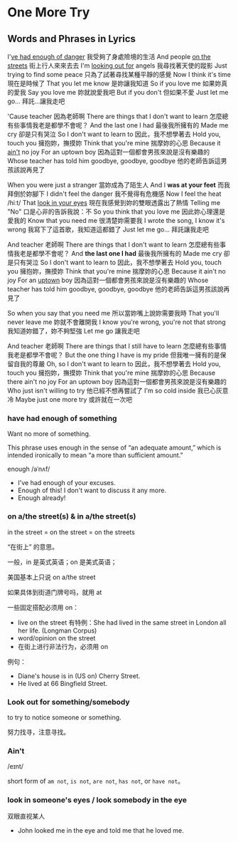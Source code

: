 # One More Try

## Words and Phrases in Lyrics

I'[ve had enough of danger](#have-had-enough-of-something)
我受夠了身處險境的生活
And people [on the streets]()
街上行人來來去去
I'm [looking out for](#look-out-for-somethingsomebody) angels
我尋找著天使的蹤影
Just trying to find some peace
只為了試著尋找某種平靜的感覺
Now I think it's time
現在是時候了
That you let me know
是妳讓我知道
So if you love me
如果妳真的愛我
Say you love me
妳就說愛我吧
But if you don't
但如果不愛
Just let me go...
拜託...讓我走吧

'Cause teacher
因為老師啊
There are things that I don't want to learn
怎麼總有些事情我老是都學不會呢？
And the last one I had
最後我所擁有的
Made me cry
卻是只有哭泣
So I don't want to learn to
因此，我不想學著去
Hold you, touch you
擁抱妳，撫摸妳
Think that you're mine
揣摩妳的心思
Because it [ain't](#ain't) no joy
For an uptown boy
因為這對一個都會男孩來說是沒有樂趣的
Whose teacher has told him goodbye, goodbye, goodbye
他的老師告訴這男孩該說再見了

When you were just a stranger
當妳成為了陌生人
And I **was at your feet**
而我拜倒於妳腳下
I didn't feel the danger
我不覺得有危機感
Now I feel the heat /hiːt/
That [look in your eyes](#look-in-someones-eyes)
現在我感覺到妳的雙眼透露出了熱情
Telling me "No"
口是心非的告訴我說：不
So you think that you love me
因此妳心理還是愛我的
Know that you need me
很清楚妳需要我
I wrote the song, I know it's wrong
我寫下了這首歌，我知道這都錯了
Just let me go...
拜託讓我走吧

And teacher
老師啊
There are things that I don't want to learn
怎麼總有些事情我老是都學不會呢？
And **the last one I had**
最後我所擁有的
Made me cry
卻是只有哭泣
So I don't want to learn to
因此，我不想學著去
Hold you, touch you
擁抱妳，撫摸妳
Think that you're mine
揣摩妳的心思
Because it ain't no joy
For an [uptown](https://weedyc.pixnet.net/blog/post/18085570) boy
因為這對一個都會男孩來說是沒有樂趣的
Whose teacher has told him goodbye, goodbye, goodbye
他的老師告訴這男孩該說再見了

So when you say that you need me
所以當妳嘴上說妳需要我時
That you'll never leave me
妳就不會離開我
I know you're wrong, you're not that strong
我知道妳錯了，妳不夠堅強
Let me go
讓我走吧

And teacher
老師啊
There are things that I still have to learn
怎麼總有些事情我老是都學不會呢？
But the one thing I have is my pride
但我唯一擁有的是保留自我的尊嚴
Oh, so I don't want to learn to
因此，我不想學著去
Hold you, touch you
擁抱妳，撫摸妳
Think that you're mine
揣摩妳的心思
Because there ain't no joy
For an uptown boy
因為這對一個都會男孩來說是沒有樂趣的
Who just isn't willing to try
他已經不想再嘗試了
I'm so cold inside
我已心灰意冷
Maybe just one more try
或許就在一次吧

### have had enough of something

Want no more of something.

This phrase uses enough in the sense of “an adequate amount,” which is intended ironically to mean “a more than sufficient amount.”

enough /əˈnʌf/

- I've had enough of your excuses.
- Enough of this! I don't want to discuss it any more.
- Enough already!

### on a/the street(s) & in a/the street(s)

in the street = on the street = on the streets

“在街上” 的意思。

一般，in 是英式英语；on 是美式英语；

美国基本上只说 on a/the street

如果具体到街道门牌号吗，就用 at

一些固定搭配必须用 on：

- live on the street
  有特例：She had lived in the same street in London all her life. (Longman Corpus)
- word/opinion on the street
- 在街上进行非法行为，必须用 on

例句：

- Diane's house is in (US on) Cherry Street.
- He lived at 66 Bingfield Street.

### Look out for something/somebody

to try to notice someone or something.

努力找寻，注意寻找。

### Ain't

/eɪnt/

short form of `am not`, `is not`, `are not`, `has not`, or `have not`。

### look in someone's eyes / look somebody in the eye

双眼直视某人

- John looked me in the eye and told me that he loved me.
